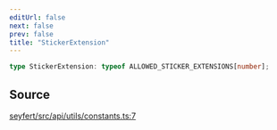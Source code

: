 ```yaml
---
editUrl: false
next: false
prev: false
title: "StickerExtension"
---
```


```ts
type StickerExtension: typeof ALLOWED_STICKER_EXTENSIONS[number];
```

## Source

[seyfert/src/api/utils/constants.ts:7](https://github.com/potoland/potocuit/blob/c4fb0c1/src/api/utils/constants.ts#L7)
